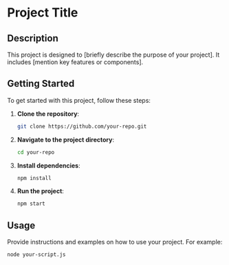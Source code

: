 # Project Title

## Description
This project is designed to [briefly describe the purpose of your project]. It includes [mention key features or components].

## Getting Started
To get started with this project, follow these steps:

1. **Clone the repository**:
    ```sh
    git clone https://github.com/your-repo.git
    ```

2. **Navigate to the project directory**:
    ```sh
    cd your-repo
    ```

3. **Install dependencies**:
    ```sh
    npm install
    ```

4. **Run the project**:
    ```sh
    npm start
    ```

## Usage
Provide instructions and examples on how to use your project. For example:

```sh
node your-script.js